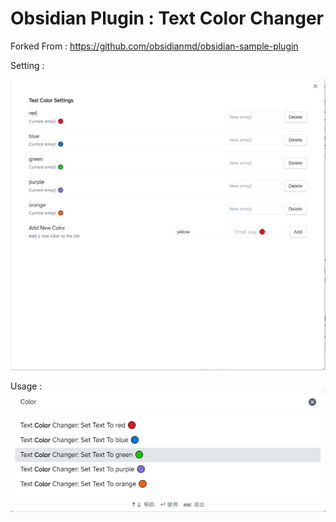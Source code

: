 # Obsidian Plugin : Text Color Changer

Forked From : https://github.com/obsidianmd/obsidian-sample-plugin

Setting :

![alt text](Images/settings.png)

Usage :
![alt text](Images/usages.png)